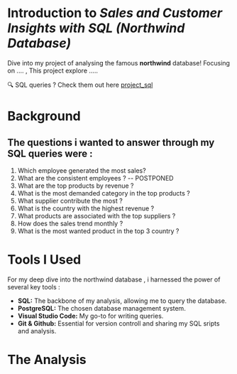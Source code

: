 # Introduction to _Sales and Customer Insights with SQL (Northwind Database)_

Dive into my project of analysing the famous **northwind** database! Focusing on .... , This project explore .....

🔍 SQL queries ? Check them out here [project_sql](/project_sql)

# Background

## The questions i wanted to answer through my SQL queries were :

1. Which employee generated the most sales?
2. What are the consistent employees ? -- POSTPONED
3. What are the top products by revenue ?
4. What is the most demanded category in the top products ?
5. What supplier contribute the most ?
6. What is the country with the highest revenue ?
7. What products are associated with the top suppliers ?
8. How does the sales trend monthly ?
9. What is the most wanted product in the top 3 country ?

# Tools I Used

For my deep dive into the northwind database , i harnessed the power of several key tools :

- **SQL:** The backbone of my analysis, allowing me to query the database.
- **PostgreSQL:** The chosen database management system.
- **Visual Studio Code:** My go-to for writing queries.
- **Git & Github:** Essential for version controll and sharing my SQL sripts and analysis.

# The Analysis
